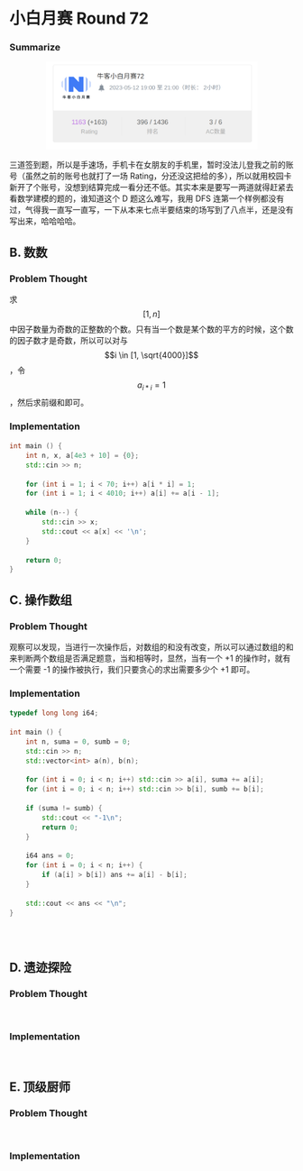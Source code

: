 # 小白月赛 Round 72

### Summarize <a href="#name" id="name"></a>

<div align="center">

<figure><img src="../../.gitbook/assets/image.png" alt="rating++" width="375"><figcaption></figcaption></figure>

</div>

三道签到题，所以是手速场，手机卡在女朋友的手机里，暂时没法儿登我之前的账号（虽然之前的账号也就打了一场 Rating，分还没这把给的多），所以就用校园卡新开了个账号，没想到结算完成一看分还不低。其实本来是要写一两道就得赶紧去看数学建模的题的，谁知道这个 D 题这么难写，我用 DFS 连第一个样例都没有过，气得我一直写一直写，一下从本来七点半要结束的场写到了八点半，还是没有写出来，哈哈哈哈。

## B. 数数

### Problem Thought <a href="#problem-thought-1" id="problem-thought-1"></a>

​求 $$[1,n]$$ 中因子数量为奇数的正整数的个数。只有当一个数是某个数的平方的时候，这个数的因子数才是奇数，所以可以对与 $$i \in [1, \sqrt{4000}]$$，令 $$a_{i * i}= 1$$，然后求前缀和即可。

### Implementation <a href="#implementation-1" id="implementation-1"></a>

```cpp
int main () {
    int n, x, a[4e3 + 10] = {0};
    std::cin >> n;

    for (int i = 1; i < 70; i++) a[i * i] = 1;
    for (int i = 1; i < 4010; i++) a[i] += a[i - 1];

    while (n--) {
        std::cin >> x;
        std::cout << a[x] << '\n';    
    }
    
    return 0;
}
```

## C. 操作数组 <a href="#name-2" id="name-2"></a>

### Problem Thought <a href="#problem-thought-2" id="problem-thought-2"></a>

观察可以发现，当进行一次操作后，对数组的和没有改变，所以可以通过数组的和来判断两个数组是否满足题意，当和相等时，显然，当有一个 +1 的操作时，就有一个需要 -1 的操作被执行，我们只要贪心的求出需要多少个 +1 即可。

### Implementation <a href="#implementation-2" id="implementation-2"></a>

```cpp
typedef long long i64;

int main () {
    int n, suma = 0, sumb = 0;
    std::cin >> n;
    std::vector<int> a(n), b(n);
    
    for (int i = 0; i < n; i++) std::cin >> a[i], suma += a[i];
    for (int i = 0; i < n; i++) std::cin >> b[i], sumb += b[i];
    
    if (suma != sumb) {
        std::cout << "-1\n";
        return 0;
    }
    
    i64 ans = 0;
    for (int i = 0; i < n; i++) {
        if (a[i] > b[i]) ans += a[i] - b[i];
    }    
    
    std::cout << ans << "\n";    
}
```

### ​ <a href="#undefined" id="undefined"></a>

## D. 遗迹探险 <a href="#name-3" id="name-3"></a>

### Problem Thought <a href="#problem-thought-3" id="problem-thought-3"></a>

​

### Implementation <a href="#implementation-3" id="implementation-3"></a>

​​

## E. 顶级厨师 <a href="#name-4" id="name-4"></a>

### Problem Thought <a href="#problem-thought-4" id="problem-thought-4"></a>

​

### Implementation <a href="#implementation-4" id="implementation-4"></a>
